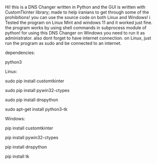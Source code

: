 Hi! this is a DNS Changer written in Python and the GUI is written with CustomTkinter library; made to help iranians to get through some of the prohibitions!
you can use the source code on both Linux and Windows!
i Tested the program on Linux Mint and windows 11 and it worked just fine.
the program works by using shell commands in subprocess module of python!
for using this DNS Changer on Windows you need to run it as administrator. also dont forget to have internet connection.
on Linux, just run the program as sudo and be connected to an internet.

dependencies:

  python3
  
  Linux:
  
  sudo pip install customtkinter
  
  sudo pip install pywin32-ctypes
  
  sudo pip install dnspython
  
  sudo apt-get install python3-tk

  Windows:

  pip install customtkinter
  
  pip install pywin32-ctypes
  
  pip install dnspython
  
  pip install tk
